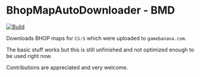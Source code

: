 ﻿# BhopMapAutoDownloader - BMD
[![Build](https://github.com/Jonesoez/BhopMapAutoDownloader/actions/workflows/build.yml/badge.svg?branch=master)](https://github.com/Jonesoez/BhopMapAutoDownloader/actions/workflows/build.yml)

Downloads BHOP maps for `CS:S` which were uploaded to `gamebanana.com`. 

The basic stuff works but this is still unfinished and not optimized enough to be used right now.

Contributions are appreciated and very welcome.
